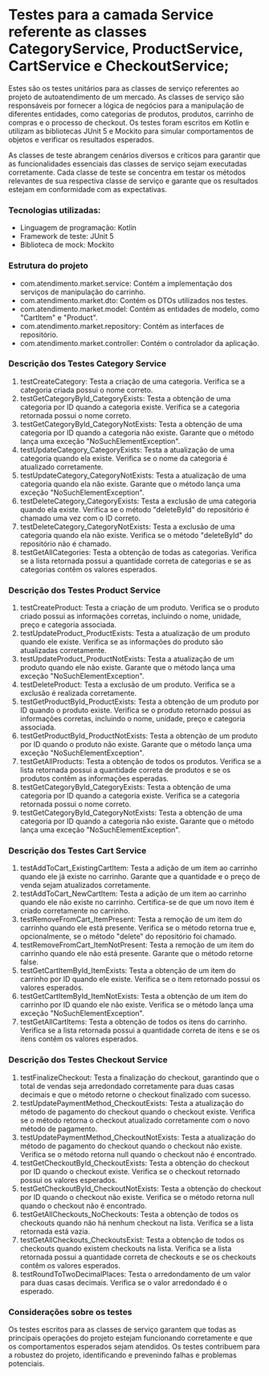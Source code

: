 # Testes para a camada Service referente as classes CategoryService, ProductService, CartService e CheckoutService;

Estes são os testes unitários para as classes de serviço referentes ao projeto de autoatendimento de um mercado. As classes de serviço são responsáveis por fornecer a lógica de negócios para a manipulação de diferentes entidades, como categorias de produtos, produtos, carrinho de compras e o processo de checkout. Os testes foram escritos em Kotlin e utilizam as bibliotecas JUnit 5 e Mockito para simular comportamentos de objetos e verificar os resultados esperados.

As classes de teste abrangem cenários diversos e críticos para garantir que as funcionalidades essenciais das classes de serviço sejam executadas corretamente. Cada classe de teste se concentra em testar os métodos relevantes de sua respectiva classe de serviço e garante que os resultados estejam em conformidade com as expectativas.

### Tecnologias utilizadas:
- Linguagem de programação: Kotlin
- Framework de teste: JUnit 5
- Biblioteca de mock: Mockito

### Estrutura do projeto
- com.atendimento.market.service: Contém a implementação dos serviços de manipulação do carrinho.
- com.atendimento.market.dto: Contém os DTOs utilizados nos testes.
- com.atendimento.market.model: Contém as entidades de modelo, como "CartItem" e "Product".
- com.atendimento.market.repository: Contém as interfaces de repositório.
- com.atendimento.market.controller: Contém o controlador da aplicação.

### Descrição dos Testes Category Service

1. testCreateCategory: Testa a criação de uma categoria. Verifica se a categoria criada possui o nome correto.
2. testGetCategoryById_CategoryExists: Testa a obtenção de uma categoria por ID quando a categoria existe. Verifica se a categoria retornada possui o nome correto.
3. testGetCategoryById_CategoryNotExists: Testa a obtenção de uma categoria por ID quando a categoria não existe. Garante que o método lança uma exceção "NoSuchElementException".
4. testUpdateCategory_CategoryExists: Testa a atualização de uma categoria quando ela existe. Verifica se o nome da categoria é atualizado corretamente.
5. testUpdateCategory_CategoryNotExists: Testa a atualização de uma categoria quando ela não existe. Garante que o método lança uma exceção "NoSuchElementException".
6. testDeleteCategory_CategoryExists: Testa a exclusão de uma categoria quando ela existe. Verifica se o método "deleteById" do repositório é chamado uma vez com o ID correto.
7. testDeleteCategory_CategoryNotExists: Testa a exclusão de uma categoria quando ela não existe. Verifica se o método "deleteById" do repositório não é chamado.
8. testGetAllCategories: Testa a obtenção de todas as categorias. Verifica se a lista retornada possui a quantidade correta de categorias e se as categorias contêm os valores esperados.


### Descrição dos Testes Product Service

1. testCreateProduct: Testa a criação de um produto. Verifica se o produto criado possui as informações corretas, incluindo o nome, unidade, preço e categoria associada.
2. testUpdateProduct_ProductExists: Testa a atualização de um produto quando ele existe. Verifica se as informações do produto são atualizadas corretamente.
3. testUpdateProduct_ProductNotExists: Testa a atualização de um produto quando ele não existe. Garante que o método lança uma exceção "NoSuchElementException".
4. testDeleteProduct: Testa a exclusão de um produto. Verifica se a exclusão é realizada corretamente.
5. testGetProductById_ProductExists: Testa a obtenção de um produto por ID quando o produto existe. Verifica se o produto retornado possui as informações corretas, incluindo o nome, unidade, preço e categoria associada.
6. testGetProductById_ProductNotExists: Testa a obtenção de um produto por ID quando o produto não existe. Garante que o método lança uma exceção "NoSuchElementException".
7. testGetAllProducts: Testa a obtenção de todos os produtos. Verifica se a lista retornada possui a quantidade correta de produtos e se os produtos contêm as informações esperadas.
8. testGetCategoryById_CategoryExists: Testa a obtenção de uma categoria por ID quando a categoria existe. Verifica se a categoria retornada possui o nome correto.
9. testGetCategoryById_CategoryNotExists: Testa a obtenção de uma categoria por ID quando a categoria não existe. Garante que o método lança uma exceção "NoSuchElementException".

### Descrição dos Testes Cart Service

1. testAddToCart_ExistingCartItem: Testa a adição de um item ao carrinho quando ele já existe no carrinho. Garante que a quantidade e o preço de venda sejam atualizados corretamente.
2. testAddToCart_NewCartItem: Testa a adição de um item ao carrinho quando ele não existe no carrinho. Certifica-se de que um novo item é criado corretamente no carrinho.
3. testRemoveFromCart_ItemPresent: Testa a remoção de um item do carrinho quando ele está presente. Verifica se o método retorna true e, opcionalmente, se o método "delete" do repositório foi chamado.
4. testRemoveFromCart_ItemNotPresent: Testa a remoção de um item do carrinho quando ele não está presente. Garante que o método retorne false.
5. testGetCartItemById_ItemExists: Testa a obtenção de um item do carrinho por ID quando ele existe. Verifica se o item retornado possui os valores esperados.
6. testGetCartItemById_ItemNotExists: Testa a obtenção de um item do carrinho por ID quando ele não existe. Verifica se o método lança uma exceção "NoSuchElementException".
7. testGetAllCartItems: Testa a obtenção de todos os itens do carrinho. Verifica se a lista retornada possui a quantidade correta de itens e se os itens contêm os valores esperados.


### Descrição dos Testes Checkout Service

1. testFinalizeCheckout: Testa a finalização do checkout, garantindo que o total de vendas seja arredondado corretamente para duas casas decimais e que o método retorne o checkout finalizado com sucesso.
2. testUpdatePaymentMethod_CheckoutExists: Testa a atualização do método de pagamento do checkout quando o checkout existe. Verifica se o método retorna o checkout atualizado corretamente com o novo método de pagamento.
3. testUpdatePaymentMethod_CheckoutNotExists: Testa a atualização do método de pagamento do checkout quando o checkout não existe. Verifica se o método retorna null quando o checkout não é encontrado.
4. testGetCheckoutById_CheckoutExists: Testa a obtenção do checkout por ID quando o checkout existe. Verifica se o checkout retornado possui os valores esperados.
5. testGetCheckoutById_CheckoutNotExists: Testa a obtenção do checkout por ID quando o checkout não existe. Verifica se o método retorna null quando o checkout não é encontrado.
6. testGetAllCheckouts_NoCheckouts: Testa a obtenção de todos os checkouts quando não há nenhum checkout na lista. Verifica se a lista retornada está vazia.
7. testGetAllCheckouts_CheckoutsExist: Testa a obtenção de todos os checkouts quando existem checkouts na lista. Verifica se a lista retornada possui a quantidade correta de checkouts e se os checkouts contêm os valores esperados.
8. testRoundToTwoDecimalPlaces: Testa o arredondamento de um valor para duas casas decimais. Verifica se o valor arredondado é o esperado.


### Considerações sobre os testes
Os testes escritos para as classes de serviço garantem que todas as principais operações do projeto estejam funcionando corretamente e que os comportamentos esperados sejam atendidos. Os testes contribuem para a robustez do projeto, identificando e prevenindo falhas e problemas potenciais.
